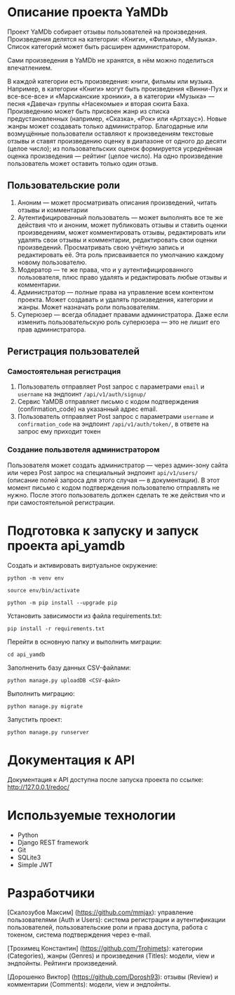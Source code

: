 # Описание проекта YaMDb
Проект YaMDb собирает отзывы пользователей на произведения. Произведения делятся на категории: «Книги», «Фильмы», «Музыка».
Список категорий может быть расширен администратором.

Сами произведения в YaMDb не хранятся, в нём можно поделиться впечатлением.

В каждой категории есть произведения: книги, фильмы или музыка.
Например, в категории «Книги» могут быть произведения «Винни-Пух и все-все-все» 
и «Марсианские хроники», а в категории «Музыка» — песня «Давеча» группы «Насекомые» и вторая сюита Баха.
Произведению может быть присвоен жанр из списка предустановленных (например, «Сказка», «Рок» или «Артхаус»).
Новые жанры может создавать только администратор.
Благодарные или возмущённые пользователи оставляют к произведениям текстовые отзывы 
и ставят произведению оценку в диапазоне от одного до десяти (целое число); 
из пользовательских оценок формируется усреднённая оценка произведения — рейтинг (целое число). 
На одно произведение пользователь может оставить только один отзыв.

## Пользовательские роли
1. Аноним — может просматривать описания произведений, читать отзывы и комментарии
2. Аутентифицированный пользователь — может выполнять все те же действия что и аноним, может публиковать отзывы и ставить оценки произведениям, может комментировать отзывы, редактировать или удалять свои отзывы и комментарии, редактировать свои оценки произведений. Просматривать свою учётную запись и редактировать её. Эта роль присваивается по умолчанию каждому новому пользователю.
3. Модератор — те же права, что и у аутентифицированного пользователя, плюс право удалять и редактировать любые отзывы и комментарии.
4. Администратор — полные права на управление всем контентом проекта. Может создавать и удалять произведения, категории и жанры. Может назначать роли пользователям.
5. Суперюзер — всегда обладает правами администратора. Даже если изменить пользовательскую роль суперюзера — это не лишит его прав администратора.

## Регистрация пользователей
### Самостоятельная регистрация
1. Пользователь отправляет Post запрос с параметрами ```email``` и  ```username``` на эндпоинт ```/api/v1/auth/signup/```
2. Сервис YaMDB отправляет письмо с кодом подтверждения (confirmation_code) на указанный адрес email.
3. Пользователь отправляет Post запрос с параметрами ```username``` и ```confirmation_code``` на эндпоинт ```/api/v1/auth/token/```, в ответе на запрос ему приходит токен
### Создание пользвотеля администратором
Пользователя может создать администратор — через админ-зону сайта или через Post запрос на специальный эндпоинт ```api/v1/users/``` (описание полей запроса для этого случая — в документации). В этот момент письмо с кодом подтверждения пользователю отправлять не нужно. После этого пользователь должен сделать те же действия что и при самостоятельной регистрации.

# Подготовка к запуску и запуск проекта api_yamdb

Cоздать и активировать виртуальное окружение:

```
python -m venv env
```

```
source env/bin/activate
```

```
python -m pip install --upgrade pip
```

Установить зависимости из файла requirements.txt:

```
pip install -r requirements.txt
```

Перейти в основную папку и выполнить миграции:

```
cd api_yamdb
```

Заполненить базу данных CSV-файлами:

```
python manage.py uploadDB <CSV-файл>
```

Выполнить миграцию:

```
python manage.py migrate
```

Запустить проект:

```
python manage.py runserver
```

# Документация к API
Документация к API доступна после запуска проекта по ссылке:
http://127.0.0.1/redoc/

# Используемые технологии
- Python
- Django REST framework
- Git
- SQLite3
- Simple JWT

# Разработчики

[Скалозубов Максим] (https://github.com/mmjax): управление пользователями (Auth и Users): система регистрации и аутентификации пользователей, пользовательские роли и права доступа, работа с токеном, система подтверждения через e-mail.

[Трохимец Константин] (https://github.com/Trohimets): категории (Categories), жанры (Genres) и произведения (Titles): модели, view и эндпойнты. Рейтинги произведений.

[Дорошенко Виктор] (https://github.com/Dorosh93): отзывы (Review) и комментарии (Comments): модели, view и эндпойнты.
